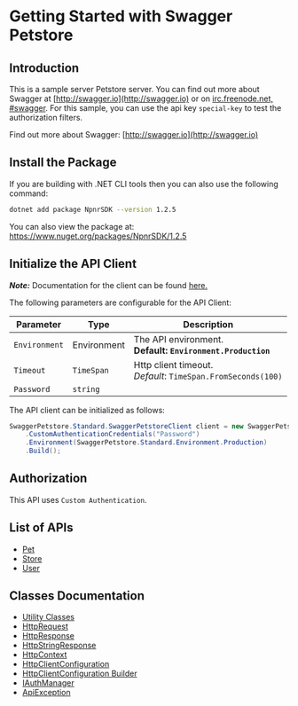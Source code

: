 
# Getting Started with Swagger Petstore

## Introduction

This is a sample server Petstore server.  You can find out more about Swagger at [http://swagger.io](http://swagger.io) or on [irc.freenode.net, #swagger](http://swagger.io/irc/).  For this sample, you can use the api key `special-key` to test the authorization filters.

Find out more about Swagger: [http://swagger.io](http://swagger.io)

## Install the Package

If you are building with .NET CLI tools then you can also use the following command:

```bash
dotnet add package NpnrSDK --version 1.2.5
```

You can also view the package at:
https://www.nuget.org/packages/NpnrSDK/1.2.5

## Initialize the API Client

**_Note:_** Documentation for the client can be found [here.](https://www.github.com/sdks-io/newProfile-newRepo/tree/1.2.5/doc/client.md)

The following parameters are configurable for the API Client:

| Parameter | Type | Description |
|  --- | --- | --- |
| `Environment` | Environment | The API environment. <br> **Default: `Environment.Production`** |
| `Timeout` | `TimeSpan` | Http client timeout.<br>*Default*: `TimeSpan.FromSeconds(100)` |
| `Password` | `string` |  |

The API client can be initialized as follows:

```csharp
SwaggerPetstore.Standard.SwaggerPetstoreClient client = new SwaggerPetstore.Standard.SwaggerPetstoreClient.Builder()
    .CustomAuthenticationCredentials("Password")
    .Environment(SwaggerPetstore.Standard.Environment.Production)
    .Build();
```

## Authorization

This API uses `Custom Authentication`.

## List of APIs

* [Pet](https://www.github.com/sdks-io/newProfile-newRepo/tree/1.2.5/doc/controllers/pet.md)
* [Store](https://www.github.com/sdks-io/newProfile-newRepo/tree/1.2.5/doc/controllers/store.md)
* [User](https://www.github.com/sdks-io/newProfile-newRepo/tree/1.2.5/doc/controllers/user.md)

## Classes Documentation

* [Utility Classes](https://www.github.com/sdks-io/newProfile-newRepo/tree/1.2.5/doc/utility-classes.md)
* [HttpRequest](https://www.github.com/sdks-io/newProfile-newRepo/tree/1.2.5/doc/http-request.md)
* [HttpResponse](https://www.github.com/sdks-io/newProfile-newRepo/tree/1.2.5/doc/http-response.md)
* [HttpStringResponse](https://www.github.com/sdks-io/newProfile-newRepo/tree/1.2.5/doc/http-string-response.md)
* [HttpContext](https://www.github.com/sdks-io/newProfile-newRepo/tree/1.2.5/doc/http-context.md)
* [HttpClientConfiguration](https://www.github.com/sdks-io/newProfile-newRepo/tree/1.2.5/doc/http-client-configuration.md)
* [HttpClientConfiguration Builder](https://www.github.com/sdks-io/newProfile-newRepo/tree/1.2.5/doc/http-client-configuration-builder.md)
* [IAuthManager](https://www.github.com/sdks-io/newProfile-newRepo/tree/1.2.5/doc/i-auth-manager.md)
* [ApiException](https://www.github.com/sdks-io/newProfile-newRepo/tree/1.2.5/doc/api-exception.md)

